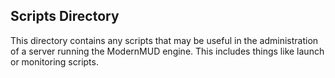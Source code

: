 Scripts Directory
-----------------

This directory contains any scripts that may be useful in the administration of
a server running the ModernMUD engine. This includes things like launch or
monitoring scripts.

